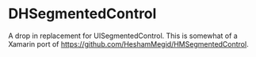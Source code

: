 # DHSegmentedControl
A drop in replacement for UISegmentedControl. This is somewhat of a Xamarin port of https://github.com/HeshamMegid/HMSegmentedControl.
